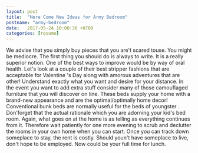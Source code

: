 ```yaml
---
layout: post
title:  "Here Come New Ideas for Army Bedroom"
postname: "army-bedroom"
date:   2017-05-24 10:08:36 +0700
categories: [resume]
---
```

We advise that you simply buy pieces that you are't scared touse. You might be mediocre. The first thing you should do is always to write. It is a really superior notion. One of the best ways to improve would be by way of oral health. Let's look at a couple of their best stripper fashions that are acceptable for Valentine 's Day along with amorous adventures that are other! Understand exactly what you want and desire for your distance. In the event you want to add extra stuff consider many of those camouflaged furniture that you will discover on line. These beds supply your home with a brand-new appearance and are the optimal/optimally home decor! Conventional bunk beds are normally useful for the beds of youngster . Don'forget that the actual rationale which you are adorning your kid's bed room. Again, what goes on at the home is as telling as everything continues from it. Therefore wait patiently for one more evening to scrub and declutter the rooms in your own home when you can start. Once you can track down someplace to stay, the rent is costly. Should youn't have someplace to live, don't hope to be employed. Now could be your full time for lunch.
